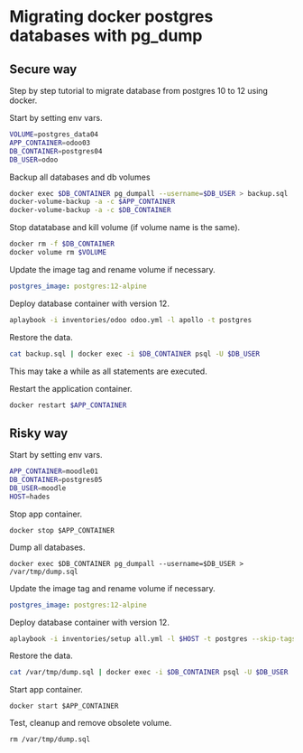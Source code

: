 # Migrating docker postgres databases with pg_dump

## Secure way

Step by step tutorial to migrate database from postgres 10 to 12 using docker.

Start by setting env vars.

```bash
VOLUME=postgres_data04
APP_CONTAINER=odoo03
DB_CONTAINER=postgres04
DB_USER=odoo
```

Backup all databases and db volumes

```bash
docker exec $DB_CONTAINER pg_dumpall --username=$DB_USER > backup.sql
docker-volume-backup -a -c $APP_CONTAINER
docker-volume-backup -a -c $DB_CONTAINER
```

Stop datatabase and kill volume (if volume name is the same).

```bash
docker rm -f $DB_CONTAINER
docker volume rm $VOLUME
```

Update the image tag and rename volume if necessary.

```yml
postgres_image: postgres:12-alpine
```

Deploy database container with version 12.

```bash
aplaybook -i inventories/odoo odoo.yml -l apollo -t postgres  
```

Restore the data.

```bash
cat backup.sql | docker exec -i $DB_CONTAINER psql -U $DB_USER
```

This may take a while as all statements are executed.

Restart the application container.

```bash
docker restart $APP_CONTAINER
```


## Risky way

Start by setting env vars.

```bash
APP_CONTAINER=moodle01
DB_CONTAINER=postgres05
DB_USER=moodle
HOST=hades
```

Stop app container.

```
docker stop $APP_CONTAINER
```

Dump all databases.

```
docker exec $DB_CONTAINER pg_dumpall --username=$DB_USER > /var/tmp/dump.sql
```

Update the image tag and rename volume if necessary.

```yml
postgres_image: postgres:12-alpine
```

Deploy database container with version 12.

```bash
aplaybook -i inventories/setup all.yml -l $HOST -t postgres --skip-tags depends
```

Restore the data.

```bash
cat /var/tmp/dump.sql | docker exec -i $DB_CONTAINER psql -U $DB_USER
```

Start app container.

```
docker start $APP_CONTAINER
```

Test, cleanup and remove obsolete volume.

```
rm /var/tmp/dump.sql
```
